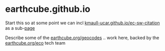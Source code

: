 # earthcube.github.io
Start this so at some point we can incl [kmaull-ucar.github.io/ec-sw-citation](https://kmaull-ucar.github.io/ec-sw-citation) as a sub-[page](https://earthcube.github.io/ec-sw-citation)

Describe some of the [earthcube.org/geocodes](https://www.earthcube.org/geocodes) .. work here, backed by the [earthcube.org/eco](https://www.earthcube.org/eco) tech team
